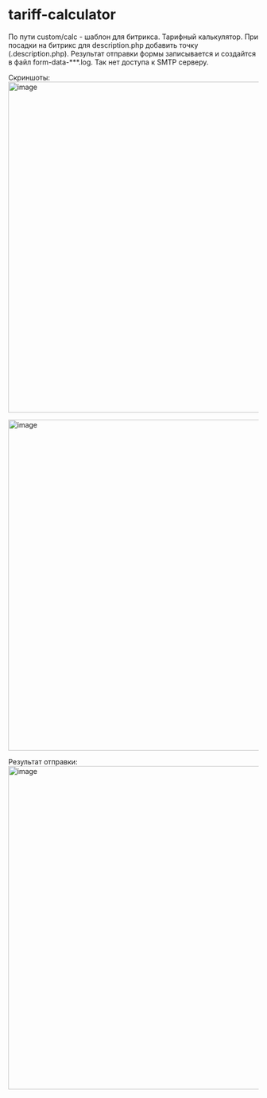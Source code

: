 # tariff-calculator
По пути custom/calc - шаблон для битрикса. Тарифный калькулятор. При посадки на битрикс для description.php добавить точку (.description.php).
Результат отправки формы записывается и создайтся в файл form-data-***.log. Так нет доступа к SMTP серверу. 
 
Скриншоты:
<img width="763" height="665" alt="image" src="https://github.com/user-attachments/assets/4353b9b5-3ec9-46a5-b903-3f9f8256ff89" />

<img width="774" height="665" alt="image" src="https://github.com/user-attachments/assets/bfa2f36e-0dee-4997-b40b-7353d2f88a92" />

Результат отправки: 
<img width="804" height="650" alt="image" src="https://github.com/user-attachments/assets/d66229d1-55d1-4979-9f1d-bf1a033ebbe2" />

